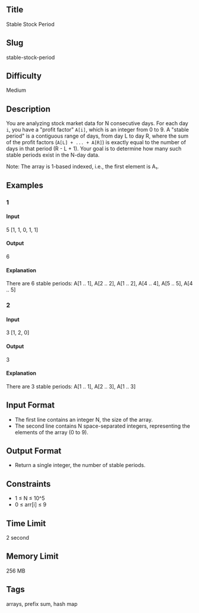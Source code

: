 ## Title

Stable Stock Period

## Slug

stable-stock-period

## Difficulty

Medium

## Description

You are analyzing stock market data for N consecutive days. For each day `i`, you have a "profit factor" `A[i]`, which is an integer from 0 to 9.
A "stable period" is a contiguous range of days, from day L to day R, where the sum of the profit factors (`A[L] + ... + A[R]`) is exactly equal to the number of days in that period (R - L + 1).
Your goal is to determine how many such stable periods exist in the N-day data.

Note: The array is 1-based indexed, i.e., the first element is A₁.

## Examples

### 1

#### Input

5
[1, 1, 0, 1, 1]

#### Output

6

#### Explanation

There are 6 stable periods: A[1 .. 1], A[2 .. 2], A[1 .. 2], A[4 .. 4], A[5 .. 5], A[4 .. 5]

### 2

#### Input

3
[1, 2, 0]

#### Output

3

#### Explanation

There are 3 stable periods: A[1 .. 1], A[2 .. 3], A[1 .. 3]

## Input Format

- The first line contains an integer N, the size of the array. 
- The second line contains N space-separated integers, representing the elements of the array (0 to 9).

## Output Format

- Return a single integer, the number of stable periods.

## Constraints

- 1 ≤ N ≤ 10^5
- 0 ≤ arr[i] ≤ 9

## Time Limit

2 second

## Memory Limit

256 MB

## Tags

arrays, prefix sum, hash map
